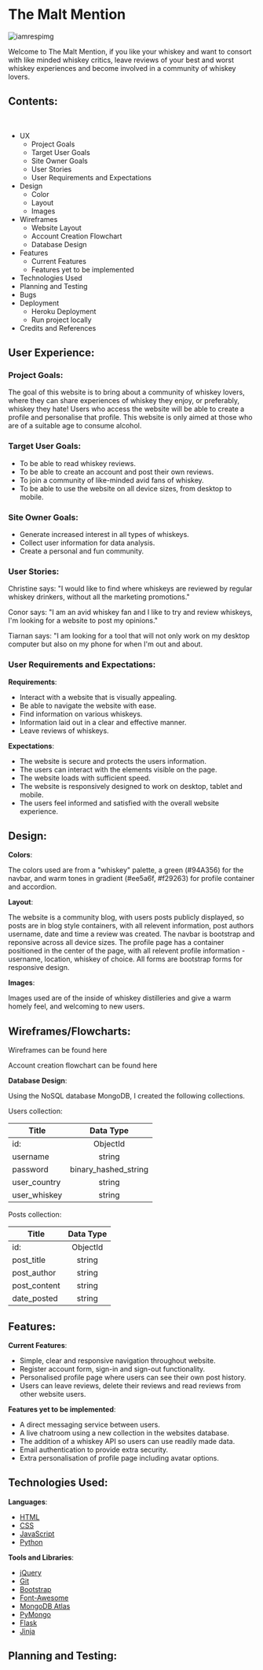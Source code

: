 # The Malt Mention

![iamrespimg](https://github.com/pbtrad/ms3-mock3/blob/master/static/images/amirespimgms3.png)

Welcome to The Malt Mention, if you like your whiskey and want to consort with like minded whiskey critics, leave reviews of your best and worst whiskey experiences and become involved in a community of whiskey lovers.


## Contents:
<br>

* UX
  * Project Goals
  * Target User Goals
  * Site Owner Goals
  * User Stories
  * User Requirements and Expectations
* Design
  * Color
  * Layout
  * Images
* Wireframes
  * Website Layout
  * Account Creation Flowchart
  * Database Design
* Features
  * Current Features
  * Features yet to be implemented
* Technologies Used
* Planning and Testing
* Bugs
* Deployment
  * Heroku Deployment
  * Run project locally
* Credits and References

## User Experience:

### Project Goals:

The goal of this website is to bring about a community of whiskey lovers, where they can share experiences of whiskey they enjoy, or preferably, whiskey they hate!  Users who access the website will be able to create a profile and personalise that profile.  This website is only aimed at those who are of a suitable age to consume alcohol.

### Target User Goals:

* To be able to read whiskey reviews.
* To be able to create an account and post their own reviews.
* To join a community of like-minded avid fans of whiskey.
* To be able to use the website on all device sizes, from desktop to mobile.

### Site Owner Goals:

* Generate increased interest in all types of whiskeys.
* Collect user information for data analysis.
* Create a personal and fun community.

### User Stories:

Christine says: "I would like to find where whiskeys are reviewed by regular whiskey drinkers, without all the marketing promotions."

Conor says: "I am an avid whiskey fan and I like to try and review whiskeys, I'm looking for a website to post my opinions."

Tiarnan says: "I am looking for a tool that will not only work on my desktop computer but also on my phone for when I'm out and about.

### User Requirements and Expectations:

**Requirements**:

* Interact with a website that is visually appealing.
* Be able to navigate the website with ease.
* Find information on various whiskeys.
* Information laid out in a clear and effective manner.
* Leave reviews of whiskeys.

**Expectations**:

* The website is secure and protects the users information.
* The users can interact with the elements visible on the page.
* The website loads with sufficient speed.
* The website is responsively designed to work on desktop, tablet and mobile.
* The users feel informed and satisfied with the overall website experience.

## Design:

**Colors**:

The colors used are from a "whiskey" palette, a green (#94A356) for the navbar, and warm tones in gradient (#ee5a6f, #f29263) for profile container and accordion.

**Layout**:

The website is a community blog, with users posts publicly displayed, so posts are in blog style containers, with all relevent information, post authors username, date and time a review was created. The navbar is bootstrap and reponsive across all device sizes.
The profile page has a container positioned in the center of the page, with all relevent profile information - username, location, whiskey of choice.
All forms are bootstrap forms for responsive design.

**Images**:

Images used are of the inside of whiskey distilleries and give a warm homely feel, and welcoming to new users.

## Wireframes/Flowcharts:

Wireframes can be found here

Account creation flowchart can be found here

**Database Design**:

Using the NoSQL database MongoDB, I created the following collections.

Users collection:

| Title        | Data Type|
| ------------- |:-------------:|
| id:      | ObjectId |
| username      | string      |
| password | binary_hashed_string      |
| user_country | string |
| user_whiskey | string |

Posts collection:

| Title        | Data Type|
| ------------- |:-------------:|
| id:      | ObjectId |
| post_title      | string      |
| post_author | string      |
| post_content | string |
| date_posted | string |

## Features:

**Current Features**:

* Simple, clear and responsive navigation throughout website.
* Register account form, sign-in and sign-out functionality.
* Personalised profile page where users can see their own post history.
* Users can leave reviews, delete their reviews and read reviews from other website users.

**Features yet to be implemented**:

* A direct messaging service between users.
* A live chatroom using a new collection in the websites database.
* The addition of a whiskey API so users can use readily made data.
* Email authentication to provide extra security.
* Extra personalisation of profile page including avatar options.

## Technologies Used:

**Languages**:

* [HTML](https://developer.mozilla.org/en-US/docs/Learn/Getting_started_with_the_web/HTML_basics)
* [CSS](https://developer.mozilla.org/en-US/docs/Web/CSS)
* [JavaScript](https://developer.mozilla.org/en-US/docs/Web/JavaScript)
* [Python](https://en.wikipedia.org/wiki/Python_(programming_language))

**Tools and Libraries**:

* [jQuery](https://jquery.com/)
* [Git](https://git-scm.com/)
* [Bootstrap](https://getbootstrap.com/)
* [Font-Awesome](https://fontawesome.com/)
* [MongoDB Atlas](https://www.mongodb.com/)
* [PyMongo](https://pypi.org/project/pymongo/)
* [Flask](https://flask.palletsprojects.com/en/1.1.x/)
* [Jinja](https://jinja.palletsprojects.com/en/2.11.x/)

## Planning and Testing:

